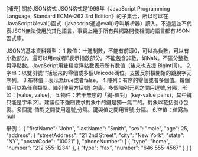 [補充] 關於JSON格式
JSON格式是1999年《JavaScript Programming Language, Standard ECMA-262 3rd Edition》的子集合，所以可以在JavaScript以eval()函式（javascript通過eval()呼叫解析器）讀入。不過這並不代表JSON無法使用於其他語言，事實上幾乎所有與網路開發相關的語言都有JSON函式庫。

JSON的基本資料類型：
1.數值：十進制數，不能有前導0，可以為負數，可以有小數部分。還可以用e或者E表示指數部分。不能包含非數，如NaN。不區分整數與浮點數。JavaScript用雙精度浮點數表示所有數值（後來也支援 BigInt[1]）。
2.字串：以雙引號""括起來的零個或多個Unicode碼位。支援反斜槓開始的跳脫字元序列。
3.布林值：表示為true或者false。
4.陣列：有序的零個或者多個值。每個值可以為任意類型。陣列使用方括號[]包裹。多個陣列元素之間用逗號,分隔，形如：[value, value]。
5.物件：若干無序的「鍵-值對」(key-value pairs)，其中鍵只能是字串[2]。建議但不強制要求對象中的鍵是獨一無二的。對象以花括號{}包裹。多個鍵-值對之間使用逗號,分隔。鍵與值之間用冒號:分隔。
6.空值：值寫為null

舉例：
{
     "firstName": "John",
     "lastName": "Smith",
     "sex": "male",
     "age": 25,
     "address": 
     {
         "streetAddress": "21 2nd Street",
         "city": "New York",
         "state": "NY",
         "postalCode": "10021"
     },
     "phoneNumber": 
     [
         {
           "type": "home",
           "number": "212 555-1234"
         },
         {
           "type": "fax",
           "number": "646 555-4567"
         }
     ]
 }
